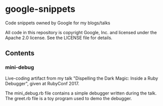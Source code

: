 # google-snippets

Code snippets owned by Google for my blogs/talks

All code in this repository is copyright Google, Inc. and licensed under the Apache 2.0 license. See the LICENSE file for details.

## Contents

### mini-debug

Live-coding artifact from my talk "Dispelling the Dark Magic: Inside a Ruby Debugger", given at RubyConf 2017.

The mini_debug.rb file contains a simple debugger written during the talk. The greet.rb file is a toy program used to demo the debugger.
